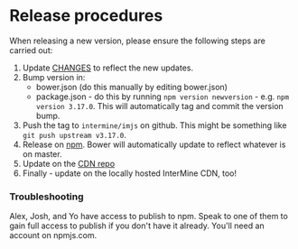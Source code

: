 # Release procedures

When releasing a new version, please ensure the following steps are carried out:


1. Update [CHANGES](CHANGES) to reflect the new updates.
2. Bump version in:
    - bower.json (do this manually by editing bower.json)
    - package.json - do this by running `npm version newversion` - e.g. `npm version 3.17.0`. This will automatically tag and commit the version bump.
3. Push the tag to `intermine/imjs` on github. This might be something like `git push upstream v3.17.0`.
4. Release on [npm](https://docs.npmjs.com/getting-started/publishing-npm-packages). Bower will automatically update to reflect whatever is on master.
5. Update on the [CDN repo](https://github.com/intermine/CDN/tree/master/js/intermine/imjs)
6. Finally - update on the locally hosted InterMine CDN, too!

### Troubleshooting

Alex, Josh, and Yo have access to publish to npm. Speak to one of them to gain full access to publish if you don't have it already. You'll need an account on npmjs.com.

